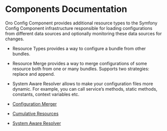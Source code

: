 <!-- meta: description = OroPlatform Components Documentation -->

<a id="component-docs"></a>

# Components Documentation

Oro Config Component provides additional resource types to the Symfony Config Component infrastructure responsible for loading configurations from different data sources and optionally monitoring these data sources for changes.

* Resource Types provides a way to configure a bundle from other bundles.
* Resource Merge provides a way to merge configurations of some resource both from one or many bundles. Supports two strategies: replace and append.
* System Aware Resolver allows to make your configuration files more dynamic. For example, you can call service’s methods, static methods, constants, context variables etc.

* [Configuration Merger](configuration-merger.md)
* [Cumulative Resources](cumulative-resources.md)
* [System Aware Resolver](system-aware-resolver.md)
